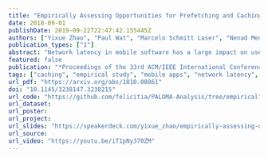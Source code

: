```yaml
---
title: "Empirically Assessing Opportunities for Prefetching and Caching in Mobile Apps"
date: 2018-09-01
publishDate: 2019-09-22T22:47:42.155445Z
authors: ["Yixue Zhao", "Paul Wat", "Marcelo Schmitt Laser", "Nenad Medvidović"]
publication_types: ["1"]
abstract: "Network latency in mobile software has a large impact on user experience, with potentially severe economic consequences. Prefetching and caching have been shown effective in reducing the latencies in browser-based systems. However, those techniques cannot be directly applied to the emerging domain of mobile apps because of the differences in network interactions. Moreover, there is a lack of research on prefetching and caching techniques that may be suitable for the mobile app domain, and it is not clear whether such techniques can be effective or whether they are even feasible. This paper takes the first step toward answering these questions by conducting a comprehensive study to understand the characteristics of HTTP requests in over 1,000 popular Android apps. Our work focuses on the prefetchability of requests using static program analysis techniques and cacheability of resulting responses. We find that there is a substantial opportunity to leverage prefetching and caching in mobile apps, but that suitable techniques must take into account the nature of apps’ network interactions and idiosyncrasies such as untrustworthy HTTP header information. Our observations provide guidelines for developers to utilize prefetching and caching schemes in app development, and motivate future research in this area."
featured: false
publication: "*Proceedings of the 33rd ACM/IEEE International Conference on Automated Software Engineering* (**ASE**), acceptance rate: **19.9%** = 69/346"
tags: ["caching", "empirical study", "mobile apps", "network latency", "prefetching"]
url_pdf: "https://arxiv.org/abs/1810.08861"
doi: "10.1145/3238147.3238215"
url_code: "https://github.com/felicitia/PALOMA-Analysis/tree/empirical"
url_dataset:
url_poster:
url_project:
url_slides: "https://speakerdeck.com/yixue_zhao/empirically-assessing-opportunities-for-prefetching-and-caching-in-mobile-apps"
url_source:
url_video: "https://youtu.be/iT1pNy370ZM"
---
```


